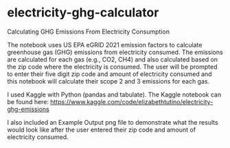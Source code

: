 # electricity-ghg-calculator
Calculating GHG Emissions From Electricity Consumption

The notebook uses US EPA eGRID 2021 emission factors to calculate greenhouse gas (GHG) emissions from electricity consumed. The emissions are calculated for each gas (e.g., CO2, CH4) and also calculated based on the zip code where the electricity is consumed. The user will be prompted to enter their five digit zip code and amount of electricity consumed and this notebook will calculate their scope 2 and 3 emissions for each gas.

I used Kaggle with Python (pandas and tabulate). The Kaggle notebook can be found here: https://www.kaggle.com/code/elizabethtutino/electricity-ghg-emissions

I also included an Example Output png file to demonstrate what the results would look like after the user entered their zip code and amount of electricity consumed.
